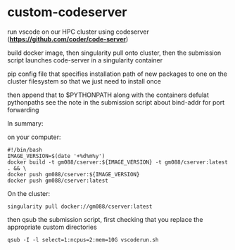 # custom-codeserver
run vscode on our HPC cluster using codeserver (**https://github.com/coder/code-server**)

build docker image, then
singularity pull onto cluster, then
the submission script launches code-server in a singularity container 

pip config file that specifies installation path of new packages to one on the cluster filesystem so that we just need to install once

then append that to $PYTHONPATH along with the containers defulat pythonpaths 
see the note in the submission script about bind-addr for port forwarding

In summary:

on your computer:
```
#!/bin/bash
IMAGE_VERSION=$(date '+%d%m%y')
docker build -t gm088/cserver:${IMAGE_VERSION} -t gm088/cserver:latest . && \
docker push gm088/cserver:${IMAGE_VERSION}
docker push gm088/cserver:latest
```

On the cluster:
```
singularity pull docker://gm088/cserver:latest
```
then qsub the submission script, first checking that you replace the appropriate custom directories

```
qsub -I -l select=1:ncpus=2:mem=10G vscoderun.sh
```


